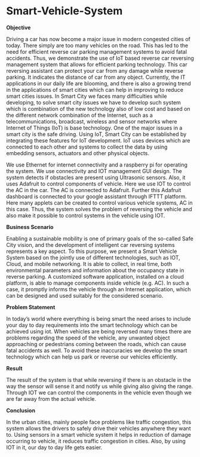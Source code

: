 # Smart-Vehicle-System

**Objective**

Driving a car has now become a major issue in modern congested cities of today. There simply are too many vehicles on the road. This has led to the need for efficient reverse car parking management systems to avoid fatal accidents. Thus, we demonstrate the use of IoT based reverse car reversing management system that allows for efficient parking technology. This car reversing assistant can protect your car from any damage while reverse parking. It indicates the distance of car from any object. Currently, the IT applications in our daily life are blooming, and there is also a growing trend in the applications of smart cities which can help in improving to reduce smart cities issues. In Smart City we faces many difficulties while developing, to solve smart city issues we have to develop such system which is combination of the new technology also of low cost and based on the different network combination of the Internet, such as a telecommunications, broadcast, wireless and sensor networks where Internet of Things (IoT) is base technology. One of the major issues in a smart city is the safe driving. Using IoT, Smart City can be established by integrating these features for IoT development. IoT uses devices which are connected to each other and systems to collect the data by using embedding sensors, actuators and other physical objects. 

We use Ethernet for internet connectivity and a raspberry pi for operating the system. We use connectivity and IOT management GUI design. The system detects if obstacles are present using Ultrasonic sensors. Also, it uses Adafruit to control components of vehicle. Here we use IOT to control the AC in the car. The AC is connected to Adafruit. Further this Adafruit dashboard is connected to your google assistant through IFTTT platform. Here many applets can be created to control various vehicle systems, AC in this case. Thus, the system solves the problem of reversing the vehicle and also make it possible to control systems in the vehicle using IOT.

**Business Scenario**

Enabling a sustainable mobility is one of primary goals of the so-called Safe City vision, and the development of intelligent car reversing systems represents a key aspect. To this purpose, we present a Smart Vehicle System based on the jointly use of different technologies, such as IOT, Cloud, and mobile networking. It is able to collect, in real time, both environmental parameters and information about the occupancy state in reverse parking. A customized software application, installed on a cloud platform, is able to manage components inside vehicle (e.g. AC). In such a case, it promptly informs the vehicle through an Internet application, which can be designed and used suitably for the considered scenario.

**Problem Statement**

In today’s world where everything is being smart the need arises to include your day to day requirements into the smart technology which can be achieved using iot. When vehicles are being reversed many times there are problems regarding the speed of the vehicle, any unwanted object approaching or pedestrians coming between the roads, which can cause fatal accidents as well. To avoid these inaccuracies we develop the smart technology which can help us park or reverse our vehicles efficiently. 


**Result**

The result of the system is that while reversing if there is an obstacle in the way the sensor will sense it and notify us while giving also giving the range. Through IOT we can control the components in the vehicle     even though we are far away from the actual vehicle.

**Conclusion**

In the urban cities, mainly people face problems like traffic congestion, this system allows the drivers to safely drive their vehicles anywhere they want to. Using sensors in a smart vehicle system it helps in   reduction of damage occurring to vehicle, it reduces traffic congestion     in cities. Also, by using IOT in it, our day to day life gets easier.

